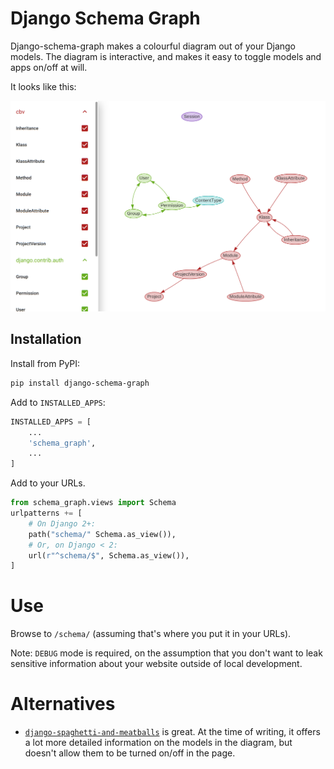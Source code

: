 # Django Schema Graph

Django-schema-graph makes a colourful diagram out of your Django models. The
diagram is interactive, and makes it easy to toggle models and apps on/off at
will.

It looks like this:

![Django Schema Graph screenshot](docs-images/schema-graph.png)


## Installation

Install from PyPI:

```bash
pip install django-schema-graph
```

Add to `INSTALLED_APPS`:

```python
INSTALLED_APPS = [
    ...
    'schema_graph',
    ...
]
```

Add to your URLs.

```python
from schema_graph.views import Schema
urlpatterns += [
    # On Django 2+:
    path("schema/" Schema.as_view()),
    # Or, on Django < 2:
    url(r"^schema/$", Schema.as_view()),
]
```

# Use

Browse to `/schema/` (assuming that's where you put it in your URLs).

Note: `DEBUG` mode is required, on the assumption that you don't want to leak
sensitive information about your website outside of local development.

# Alternatives

- [`django-spaghetti-and-meatballs`](https://github.com/LegoStormtroopr/django-spaghetti-and-meatballs)
  is great. At the time of writing, it offers a lot more detailed information
  on the models in the diagram, but doesn't allow them to be turned on/off in
  the page.
